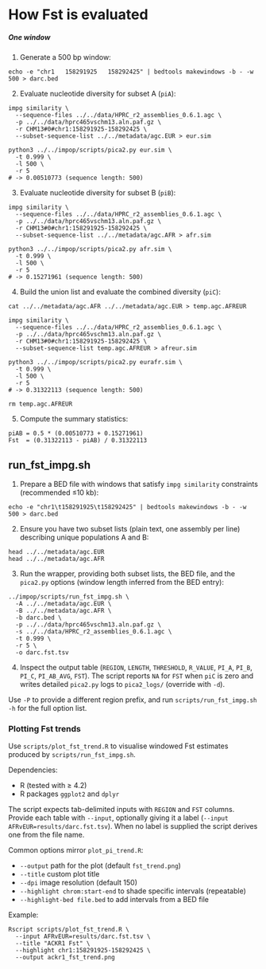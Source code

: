 # How Fst is evaluated

##### One window

1. Generate a 500 bp window:
```
echo -e "chr1	158291925	158292425" | bedtools makewindows -b - -w 500 > darc.bed
```

2. Evaluate nucleotide diversity for subset A (`piA`):
```
impg similarity \
  --sequence-files ../../data/HPRC_r2_assemblies_0.6.1.agc \
  -p ../../data/hprc465vschm13.aln.paf.gz \
  -r CHM13#0#chr1:158291925-158292425 \
  --subset-sequence-list ../../metadata/agc.EUR > eur.sim

python3 ../../impop/scripts/pica2.py eur.sim \
  -t 0.999 \
  -l 500 \
  -r 5
# -> 0.00510773 (sequence length: 500)
```

3. Evaluate nucleotide diversity for subset B (`piB`):
```
impg similarity \
  --sequence-files ../../data/HPRC_r2_assemblies_0.6.1.agc \
  -p ../../data/hprc465vschm13.aln.paf.gz \
  -r CHM13#0#chr1:158291925-158292425 \
  --subset-sequence-list ../../metadata/agc.AFR > afr.sim

python3 ../../impop/scripts/pica2.py afr.sim \
  -t 0.999 \
  -l 500 \
  -r 5
# -> 0.15271961 (sequence length: 500)
```

4. Build the union list and evaluate the combined diversity (`piC`):
```
cat ../../metadata/agc.AFR ../../metadata/agc.EUR > temp.agc.AFREUR

impg similarity \
  --sequence-files ../../data/HPRC_r2_assemblies_0.6.1.agc \
  -p ../../data/hprc465vschm13.aln.paf.gz \
  -r CHM13#0#chr1:158291925-158292425 \
  --subset-sequence-list temp.agc.AFREUR > afreur.sim

python3 ../../impop/scripts/pica2.py eurafr.sim \
  -t 0.999 \
  -l 500 \
  -r 5
# -> 0.31322113 (sequence length: 500)

rm temp.agc.AFREUR
```

5. Compute the summary statistics:
```
piAB = 0.5 * (0.00510773 + 0.15271961)
Fst  = (0.31322113 - piAB) / 0.31322113
```




## run_fst_impg.sh

1. Prepare a BED file with windows that satisfy `impg similarity` constraints (recommended ≤10 kb):
```
echo -e "chr1\t158291925\t158292425" | bedtools makewindows -b - -w 500 > darc.bed
```

2. Ensure you have two subset lists (plain text, one assembly per line) describing unique populations A and B:
```
head ../../metadata/agc.EUR
head ../../metadata/agc.AFR
```

3. Run the wrapper, providing both subset lists, the BED file, and the `pica2.py` options (window length inferred from the BED entry):
```
../impop/scripts/run_fst_impg.sh \
  -A ../../metadata/agc.EUR \
  -B ../../metadata/agc.AFR \
  -b darc.bed \
  -p ../../data/hprc465vschm13.aln.paf.gz \
  -s ../../data/HPRC_r2_assemblies_0.6.1.agc \
  -t 0.999 \
  -r 5 \
  -o darc.fst.tsv
```

4. Inspect the output table (`REGION`, `LENGTH`, `THRESHOLD`, `R_VALUE`, `PI_A`, `PI_B`, `PI_C`, `PI_AB_AVG`, `FST`). The script reports `NA` for `FST` when `piC` is zero and writes detailed `pica2.py` logs to `pica2_logs/` (override with `-d`).

Use `-P` to provide a different region prefix, and run `scripts/run_fst_impg.sh -h` for the full option list.

### Plotting Fst trends

Use `scripts/plot_fst_trend.R` to visualise windowed Fst estimates produced by `scripts/run_fst_impg.sh`.

Dependencies:
- R (tested with ≥ 4.2)
- R packages `ggplot2` and `dplyr`

The script expects tab-delimited inputs with `REGION` and `FST` columns. Provide each table with `--input`, optionally giving it a label (`--input AFRvEUR=results/darc.fst.tsv`). When no label is supplied the script derives one from the file name.

Common options mirror `plot_pi_trend.R`:
- `--output` path for the plot (default `fst_trend.png`)
- `--title` custom plot title
- `--dpi` image resolution (default 150)
- `--highlight chrom:start-end` to shade specific intervals (repeatable)
- `--highlight-bed file.bed` to add intervals from a BED file

Example:
```
Rscript scripts/plot_fst_trend.R \
  --input AFRvEUR=results/darc.fst.tsv \
  --title "ACKR1 Fst" \
  --highlight chr1:158291925-158292425 \
  --output ackr1_fst_trend.png
```
